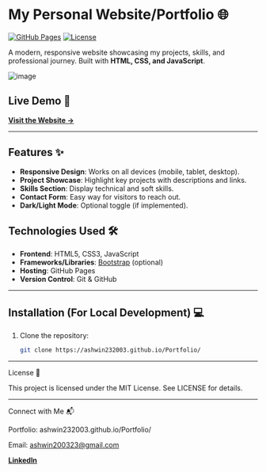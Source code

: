 # My Personal Website/Portfolio 🌐

[![GitHub Pages](https://img.shields.io/badge/Hosted_on-GitHub_Pages-blue?logo=github)](https://infod33p4k.github.io/My_website/)
[![License](https://img.shields.io/badge/License-MIT-green)](LICENSE)

A modern, responsive website showcasing my projects, skills, and professional journey. Built with **HTML, CSS, and JavaScript**.

![image](https://github.com/user-attachments/assets/beec2bc8-8984-4e25-8750-d55d1aca3988)

## Live Demo 🔗
**[Visit the Website →](https://ashwin232003.github.io/Portfolio/)**

---

## Features ✨
- **Responsive Design**: Works on all devices (mobile, tablet, desktop).
- **Project Showcase**: Highlight key projects with descriptions and links.
- **Skills Section**: Display technical and soft skills.
- **Contact Form**: Easy way for visitors to reach out.
- **Dark/Light Mode**: Optional toggle (if implemented).

## Technologies Used 🛠️
- **Frontend**: HTML5, CSS3, JavaScript
- **Frameworks/Libraries**: [Bootstrap](https://getbootstrap.com/) (optional)
- **Hosting**: GitHub Pages
- **Version Control**: Git & GitHub

---

## Installation (For Local Development) 💻
1. Clone the repository:
   ```bash
   git clone https://ashwin232003.github.io/Portfolio/

---

License 📄

This project is licensed under the MIT License. See LICENSE for details.

---

Connect with Me 📬

  Portfolio: ashwin232003.github.io/Portfolio/

  Email: ashwin200323@gmail.com

  **[LinkedIn](https://www.linkedin.com/in/ashwin2305/)**

